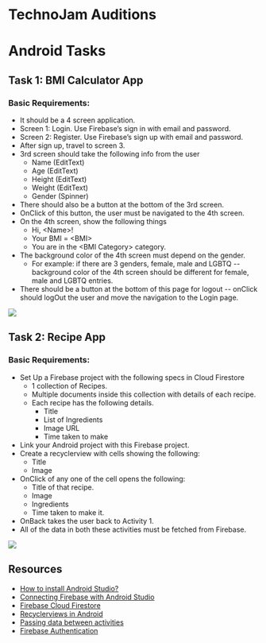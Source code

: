 # TechnoJam Auditions


# Android Tasks


## Task 1: BMI Calculator App


### Basic Requirements:



* It should be a 4 screen application. 
* Screen 1: Login. Use Firebase’s sign in with email and password. 
* Screen 2: Register. Use Firebase’s sign up with email and password.
* After sign up, travel to screen 3.
* 3rd screen should take the following info from the user
    * Name (EditText)
    * Age (EditText)
    * Height (EditText)
    * Weight (EditText)
    * Gender (Spinner)
* There should also be a button at the bottom of the 3rd screen.
* OnClick of this button, the user must be navigated to the 4th screen.
* On the 4th screen, show the following things
    * Hi, &lt;Name>!
    * Your BMI = &lt;BMI>
    * You are in the &lt;BMI Category> category. 
* The background color of the 4th screen must depend on the gender. 
    * For example: if there are 3 genders, female, male and LGBTQ -- background color of the 4th screen should be different for female, male and LGBTQ entries. 
* There should be a button at the bottom of this page for logout -- onClick should logOut the user and move the navigation to the Login page. 

<img src="https://user-images.githubusercontent.com/53938155/142943012-8996dd9b-cb2c-4e14-8441-8770ee89c871.png">

## Task 2: Recipe App 


### Basic Requirements:



* Set Up a Firebase project with the following specs in Cloud Firestore
    * 1 collection of Recipes. 
    * Multiple documents inside this collection with details of each recipe. 
    * Each recipe has the following details. 
        * Title 
        * List of Ingredients
        * Image URL
        * Time taken to make
* Link your Android project with this Firebase project. 
* Create a recyclerview with cells showing the following: 
    * Title
    * Image 
* OnClick of any one of the cell opens the following:
    * Title of that recipe.
    * Image
    * Ingredients
    * Time taken to make it.
* OnBack takes the user back to Activity 1.
* All of the data in both these activities must be fetched from Firebase.  

<img src="https://user-images.githubusercontent.com/53938155/142943006-aa8d1ed8-a63e-4255-85e7-7307af22f484.png">


## Resources

* [How to install Android Studio?](https://developer.android.com/studio/install)
* [Connecting Firebase with Android Studio](https://www.youtube.com/watch?v=nep85PD8U7M)
* [Firebase Cloud Firestore](https://firebase.google.com/docs/firestore)
* [Recyclerviews in Android](https://www.youtube.com/watch?v=HtwDXRWjMcU)
* [Passing data between activities](https://www.youtube.com/watch?v=IWXYV1dC2FQ)
* [Firebase Authentication](https://firebase.google.com/docs/auth)

